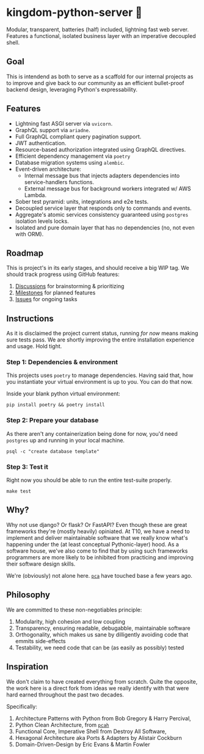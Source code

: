 # kingdom-python-server 🐍

Modular, transparent, batteries (half) included, lightning fast web server. Features a functional, isolated business layer with an imperative decoupled shell.

## Goal

This is intendend as both to serve as a scaffold for our internal projects as to improve and give back to our community as an efficient bullet-proof backend design, leveraging Python's expressability.

## Features

-  Lightning fast ASGI server via `uvicorn`.
-  GraphQL support via `ariadne`.
-  Full GraphQL compliant query pagination support.
-  JWT authentication.
-  Resource-based authorization integrated using GraphQL directives.
-  Efficient dependency management via `poetry` 
-  Database migration systems using `alembic`.
-  Event-driven architecture:
   -  Internal message bus that injects adapters dependencies into service-handlers functions.
   -  External message bus for background workers integrated w/ AWS Lambda.
-  Sober test pyramid: units, integrations and e2e tests.
-  Decoupled service layer that responds only to commands and events.
-  Aggregate's atomic services consistency guaranteed using `postgres` isolation levels locks.
-  Isolated and pure domain layer that has no dependencies (no, not even with ORM).

## Roadmap 

This is project's in its early stages, and should receive a big WIP tag. We should track progress using GitHub features:

1. [Discussions](https://github.com/t10d/kingdom-python-server/discussions) for brainstorming & prioritizing
1. [Milestones](https://github.com/t10d/kingdom-python-server/milestones) for planned features
1. [Issues](https://github.com/t10d/kingdom-python-server/issues/) for ongoing tasks

## Instructions

As it is disclaimed the project current status, running *for now* means making sure tests pass.
We are shortly improving the entire installation experience and usage. Hold tight.

### Step 1: Dependencies & environment

This projects uses `poetry` to manage dependencies.
Having said that, how you instantiate your virtual environment is up to you. You can do that now.

Inside your blank python virtual environment:

```shell
pip install poetry && poetry install
```

### Step 2: Prepare your database

As there aren't any containerization being done for now, you'd need `postgres` up and running in your local machine.

```shell
psql -c "create database template"
```

### Step 3: Test it

Right now you should be able to run the entire test-suite properly.

```shell
make test
```


## Why?

Why not use django? Or flask? Or FastAPI? Even though these are great frameworks they're (mostly heavily) opiniated. At T10, we have a need to implement and deliver maintainable software that we really know what's happening under the (at least conceptual Pythonic-layer) hood.
As a software house, we've also come to find that by using such frameworks programmers are more likely to be inhibited from practicing and improving their software design skills.

We're (obviously) not alone here. [`pca`](https://github.com/pcah/python-clean-architecture) have touched base a few years ago.

## Philosophy

We are committed to these non-negotiables principle:

1. Modularity, high cohesion and low coupling
1. Transparency, ensuring readable, debugabble, maintainable software 
1. Orthogonality, which makes us sane by dilligently avoiding code that emmits side-effects
1. Testability, we need code that can be (as easily as possibly) tested

## Inspiration

We don't claim to have created everything from scratch. Quite the opposite, the work here is a direct fork
from ideas we really identify with that were hard earned throughout the past two decades.

Specifically:

1. Architecture Patterns with Python from Bob Gregory & Harry Percival,
1. Python Clean Architecture, from [`pcah`](https://github.com/pcah)
1. Functional Core, Imperative Shell from Destroy All Software,
1. Hexagonal Architecture aka Ports & Adapters by Alistair Cockburn
1. Domain-Driven-Design by Eric Evans & Martin Fowler
